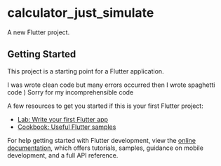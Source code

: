 # calculator_just_simulate

A new Flutter project.

## Getting Started

This project is a starting point for a Flutter application.

I was wrote clean code but many errors occurred then I wrote spaghetti code )
Sorry for my incomprehensible code

A few resources to get you started if this is your first Flutter project:

- [Lab: Write your first Flutter app](https://docs.flutter.dev/get-started/codelab)
- [Cookbook: Useful Flutter samples](https://docs.flutter.dev/cookbook)

For help getting started with Flutter development, view the
[online documentation](https://docs.flutter.dev/), which offers tutorials,
samples, guidance on mobile development, and a full API reference.
